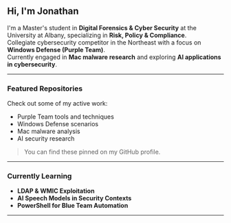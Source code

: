 <!-- GitHub Profile README for Jonathan -->

##  Hi, I'm Jonathan

 I'm a Master's student in **Digital Forensics & Cyber Security** at the University at Albany, specializing in **Risk, Policy & Compliance**.  
 Collegiate cybersecurity competitor in the Northeast with a focus on **Windows Defense (Purple Team)**.  
 Currently engaged in **Mac malware research** and exploring **AI applications in cybersecurity**.

---

###  Featured Repositories

Check out some of my active work:
-  Purple Team tools and techniques
-  Windows Defense scenarios
-  Mac malware analysis
-  AI security research

> You can find these pinned on my GitHub profile.

---

###  Currently Learning

-  **LDAP & WMIC Exploitation**  
-  **AI Speech Models in Security Contexts**  
-  **PowerShell for Blue Team Automation**

---

<!-- Optional: Add contact links here when you're ready -->
<!--
###  Connect with Me
- [LinkedIn](#)
- [Email](mailto:your@email.com)
-->
